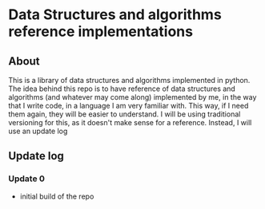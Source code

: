 # Data Structures and algorithms reference implementations

## About

This is a library of data structures and algorithms implemented in python. The idea
behind this repo is to have reference of data structures and algorithms (and whatever
may come along) implemented by me, in the way that I write code, in a language I am very 
familiar with. This way, if I need them again, they will be easier to understand. I will
be using traditional versioning for this, as it doesn't make sense for a reference.
Instead, I will use an update log


## Update log

### Update 0

- initial build of the repo